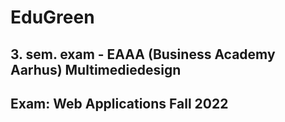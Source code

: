# EduGreen
## 3. sem. exam - EAAA (Business Academy Aarhus) Multimediedesign
## Exam: Web Applications Fall 2022
